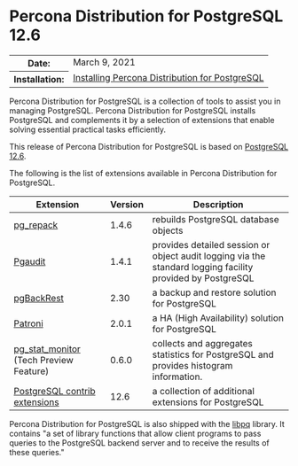 # Percona Distribution for PostgreSQL 12.6


<table class="docutils field-list" frame="void" rules="none">
  <colgroup>
    <col class="field-name">
    <col class="field-body">
  </colgroup>
  <tbody valign="top">
    <tr class="field-odd field">
      <th class="field-name">Date:</th>
      <td class="field-body">March 9, 2021</td>
    </tr>
    <tr class="field-even field">
      <th class="field-name">Installation:</th>
      <td class="field-body">
        <a class="reference external" href="https://www.percona.com/doc/postgresql/12/installing.html#">Installing Percona Distribution for PostgreSQL</a></td>
    </tr>
  </tbody>
</table>


Percona Distribution for PostgreSQL is a collection of tools to assist you in managing PostgreSQL. Percona Distribution for PostgreSQL
installs PostgreSQL and complements it by a selection of extensions that
enable solving essential practical tasks efficiently.

This release of Percona Distribution for PostgreSQL is based on [PostgreSQL 12.6](https://www.postgresql.org/docs/release/12.6/).

The following is the list of extensions available in Percona Distribution for PostgreSQL.


| Extension           | Version        | Description                  |
| ------------------- | -------------- | ---------------------------- |
| [pg_repack](https://github.com/reorg/pg_repack) | 1.4.6   | rebuilds PostgreSQL database objects           |
| [Pgaudit](https://www.pgaudit.org/)             | 1.4.1   | provides detailed session or object audit logging via the standard logging facility provided by PostgreSQL                |
| [pgBackRest](https://pgbackrest.org/)           | 2.30    | a backup and restore solution for PostgreSQL       |
| [Patroni](https://patroni.readthedocs.io/en/latest/) | 2.0.1 | a HA (High Availability) solution for PostgreSQL |
| [pg_stat_monitor](https://github.com/percona/pg_stat_monitor) (Tech Preview Feature)                                              | 0.6.0   | collects and aggregates statistics for PostgreSQL and provides histogram information.       |
| [PostgreSQL contrib extensions](https://www.postgresql.org/docs/12/contrib.html)                             | 12.6   | a collection of additional extensions for PostgreSQL |
 

Percona Distribution for PostgreSQL is also shipped with the [libpq](https://www.postgresql.org/docs/12/libpq.html) library. It contains "a set of
library functions that allow client programs to pass queries to the PostgreSQL
backend server and to receive the results of these queries."
